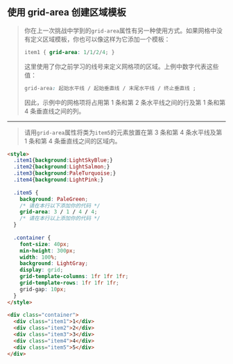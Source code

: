 ## 使用 grid-area 创建区域模板

> 你在上一次挑战中学到的`grid-area`属性有另一种使用方式。如果网格中没有定义区域模板，你也可以像这样为它添加一个模板：
>
> ```css
> item1 { grid-area: 1/1/2/4; }
> ```
>
> 这里使用了你之前学习的线号来定义网格项的区域。上例中数字代表这些值：
>
> ```css
> grid-area: 起始水平线 / 起始垂直线 / 末尾水平线 / 终止垂直线 ;
> ```
>
> 因此，示例中的网格项将占用第 1 条和第 2 条水平线之间的行及第 1 条和第 4 条垂直线之间的列。

------

> 请用`grid-area`属性将类为`item5`的元素放置在第 3 条和第 4 条水平线及第 1 条和第 4 条垂直线之间的区域内。

```html
<style>
  .item1{background:LightSkyBlue;}
  .item2{background:LightSalmon;}
  .item3{background:PaleTurquoise;}
  .item4{background:LightPink;}
  
  .item5 {
    background: PaleGreen;
    /* 请在本行以下添加你的代码 */
    grid-area: 3 / 1 / 4 / 4;
    /* 请在本行以上添加你的代码 */
  }
  
  .container {
    font-size: 40px;
    min-height: 300px;
    width: 100%;
    background: LightGray;
    display: grid;
    grid-template-columns: 1fr 1fr 1fr;
    grid-template-rows: 1fr 1fr 1fr;
    grid-gap: 10px;
  }
</style>
  
<div class="container">
  <div class="item1">1</div>
  <div class="item2">2</div>
  <div class="item3">3</div>
  <div class="item4">4</div>
  <div class="item5">5</div>
</div>
```

